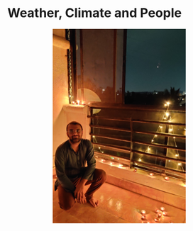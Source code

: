 # Weather, Climate and People

<p style="text-align:center;"><img src="media/profile.jpg" width="300" class="center"/></p>
